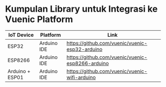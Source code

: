 # Kumpulan Library untuk Integrasi ke Vuenic Platform

IoT Device         | Platform          | Link                                               | 
-------------------|-------------------| ---------------------------------------------------|
ESP32              | Arduino IDE       | https://github.com/vuenic/vuenic-esp32-arduino     |
ESP8266            | Arduino IDE       | https://github.com/vuenic/vuenic-esp8266-arduino   |
Arduino + ESP01    | Arduino IDE       | https://github.com/vuenic/vuenic-wifi-arduino      |
